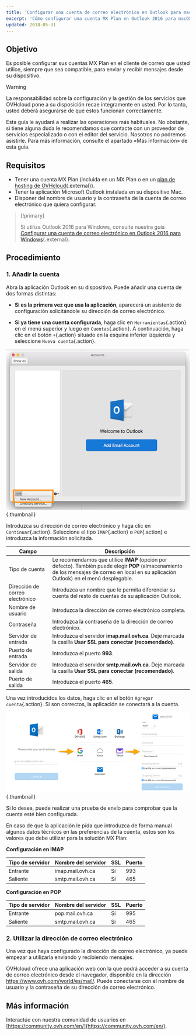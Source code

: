 ```yaml
---
title: 'Configurar una cuenta de correo electrónico en Outlook para macOS'
excerpt: 'Cómo configurar una cuenta MX Plan en Outlook 2016 para macOS'
updated: 2018-05-31
---
```



## Objetivo

Es posible configurar sus cuentas MX Plan en el cliente de correo que usted utilice, siempre que sea compatible, para enviar y recibir mensajes desde su dispositivo.


> [!warning]
>
> La responsabilidad sobre la configuración y la gestión de los servicios que OVHcloud pone a su disposición recae íntegramente en usted. Por lo tanto, usted deberá asegurarse de que estos funcionan correctamente.
> 
> Esta guía le ayudará a realizar las operaciones más habituales. No obstante, si tiene alguna duda le recomendamos que contacte con un proveedor de servicios especializado o con el editor del servicio. Nosotros no podremos asistirle. Para más información, consulte el apartado «Más información» de esta guía.
> 

## Requisitos

- Tener una cuenta MX Plan (incluida en un MX Plan o en un [plan de hosting de OVHcloud](https://www.ovhcloud.com/es/web-hosting/){.external}).
- Tener la aplicación Microsoft Outlook instalada en su dispositivo Mac.
- Disponer del nombre de usuario y la contraseña de la cuenta de correo electrónico que quiera configurar.

> [!primary]
>
> Si utiliza Outlook 2016 para Windows, consulte nuestra guía [Configurar una cuenta de correo electrónico en Outlook 2016 para Windows](/pages/web_cloud/email_and_collaborative_solutions/mx_plan/how_to_configure_outlook_2016){.external}.
>

## Procedimiento

### 1. Añadir la cuenta

Abra la aplicación Outlook en su dispositivo. Puede añadir una cuenta de dos formas distintas:

- **Si es la primera vez que usa la aplicación**, aparecerá un asistente de configuración solicitándole su dirección de correo electrónico.

- **Si ya tiene una cuenta configurada**, haga clic en `Herramientas`{.action} en el menú superior y luego en `Cuentas`{.action}. A continuación, haga clic en el botón `+`{.action} situado en la esquina inferior izquierda y seleccione `Nueva cuenta`{.action}.

![mxplan](images/configuration-outlook-2016-mac-step1.png){.thumbnail}

Introduzca su dirección de correo electrónico y haga clic en `Continuar`{.action}. Seleccione el tipo `IMAP`{.action} o `POP`{.action} e introduzca la información solicitada.

|Campo|Descripción|
|---|---|
|Tipo de cuenta|Le recomendamos que utilice **IMAP** (opción por defecto). También puede elegir **POP** (almacenamiento de los mensajes de correo en local en su aplicación Outlook) en el menú desplegable.|
|Dirección de correo electrónico|Introduzca un nombre que le permita diferenciar su cuenta del resto de cuentas de su aplicación Outlook.|
|Nombre de usuario|Introduzca la dirección de correo electrónico completa.|
|Contraseña|Introduzca la contraseña de la dirección de correo electrónico.|
|Servidor de entrada|Introduzca el servidor **imap.mail.ovh.ca**. Deje marcada la casilla **Usar SSL para conectar (recomendado)**.|
|Puerto de entrada|Introduzca el puerto **993**.|
|Servidor de salida|Introduzca el servidor **smtp.mail.ovh.ca**. Deje marcada la casilla **Usar SSL para conectar (recomendado)**.|
|Puerto de salida|Introduzca el puerto **465**.|

Una vez introducidos los datos, haga clic en el botón `Agregar cuenta`{.action}. Si son correctos, la aplicación se conectará a la cuenta.

![mxplan](images/configuration-outlook-2016-mac-step2.png){.thumbnail}

Si lo desea, puede realizar una prueba de envío para comprobar que la cuenta esté bien configurada.

En caso de que la aplicación le pida que introduzca de forma manual algunos datos técnicos en las preferencias de la cuenta, estos son los valores que debe utilizar para la solución MX Plan:

**Configuración en IMAP**

|Tipo de servidor|Nombre del servidor|SSL|Puerto|
|---|---|---|---|
|Entrante|imap.mail.ovh.ca|Sí|993|
|Saliente|smtp.mail.ovh.ca|Sí|465|

**Configuración en POP**

|Tipo de servidor|Nombre del servidor|SSL|Puerto|
|---|---|---|---|
|Entrante|pop.mail.ovh.ca|Sí|995|
|Saliente|smtp.mail.ovh.ca|Sí|465|

### 2. Utilizar la dirección de correo electrónico

Una vez que haya configurado la dirección de correo electrónico, ya puede empezar a utilizarla enviando y recibiendo mensajes.

OVHcloud ofrece una aplicación web con la que podrá acceder a su cuenta de correo electrónico desde el navegador, disponible en la dirección <https://www.ovh.com/world/es/mail/>. Puede conectarse con el nombre de usuario y la contraseña de su dirección de correo electrónico.

## Más información

Interactúe con nuestra comunidad de usuarios en [https://community.ovh.com/en/](https://community.ovh.com/en/).
